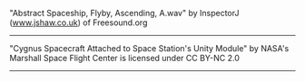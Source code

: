 "Abstract Spaceship, Flyby, Ascending, A.wav" by InspectorJ (www.jshaw.co.uk) of Freesound.org

---

"Cygnus Spacecraft Attached to Space Station's Unity Module" by NASA's Marshall Space Flight Center is licensed under CC BY-NC 2.0

---

